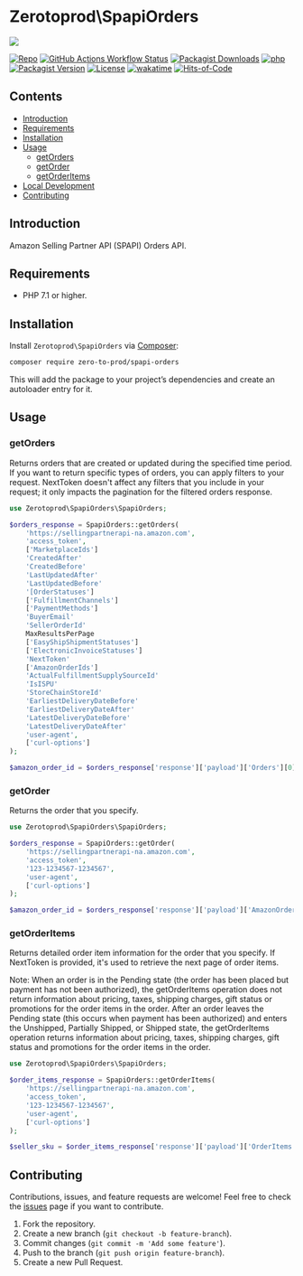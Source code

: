 # Zerotoprod\SpapiOrders

![](art/logo.png)

[![Repo](https://img.shields.io/badge/github-gray?logo=github)](https://github.com/zero-to-prod/spapi-orders)
[![GitHub Actions Workflow Status](https://img.shields.io/github/actions/workflow/status/zero-to-prod/spapi-orders/test.yml?label=test)](https://github.com/zero-to-prod/spapi-orders/actions)
[![Packagist Downloads](https://img.shields.io/packagist/dt/zero-to-prod/spapi-orders?color=blue)](https://packagist.org/packages/zero-to-prod/spapi-orders/stats)
[![php](https://img.shields.io/packagist/php-v/zero-to-prod/spapi-orders.svg?color=purple)](https://packagist.org/packages/zero-to-prod/spapi-orders/stats)
[![Packagist Version](https://img.shields.io/packagist/v/zero-to-prod/spapi-orders?color=f28d1a)](https://packagist.org/packages/zero-to-prod/spapi-orders)
[![License](https://img.shields.io/packagist/l/zero-to-prod/spapi-orders?color=pink)](https://github.com/zero-to-prod/spapi-orders/blob/main/LICENSE.md)
[![wakatime](https://wakatime.com/badge/github/zero-to-prod/spapi-orders.svg)](https://wakatime.com/badge/github/zero-to-prod/spapi-orders)
[![Hits-of-Code](https://hitsofcode.com/github/zero-to-prod/spapi-orders?branch=main)](https://hitsofcode.com/github/zero-to-prod/spapi-orders/view?branch=main)

## Contents

- [Introduction](#introduction)
- [Requirements](#requirements)
- [Installation](#installation)
- [Usage](#usage)
  - [getOrders](#getorders)
  - [getOrder](#getorder)
  - [getOrderItems](#getorderitems)
- [Local Development](./LOCAL_DEVELOPMENT.md)
- [Contributing](#contributing)

## Introduction

Amazon Selling Partner API (SPAPI) Orders API.

## Requirements

- PHP 7.1 or higher.

## Installation

Install `Zerotoprod\SpapiOrders` via [Composer](https://getcomposer.org/):

```bash
composer require zero-to-prod/spapi-orders
```

This will add the package to your project’s dependencies and create an autoloader entry for it.

## Usage

### getOrders

Returns orders that are created or updated during the specified time period. If you want to return specific types of orders, you can apply filters to your request. NextToken doesn't affect any filters that you include in your request; it only impacts the pagination for the filtered orders response.

```php
use Zerotoprod\SpapiOrders\SpapiOrders;

$orders_response = SpapiOrders::getOrders(
    'https://sellingpartnerapi-na.amazon.com', 
    'access_token',
    ['MarketplaceIds']
    'CreatedAfter'
    'CreatedBefore'
    'LastUpdatedAfter'
    'LastUpdatedBefore'
    '[OrderStatuses']
    ['FulfillmentChannels']
    ['PaymentMethods']
    'BuyerEmail'
    'SellerOrderId'
    MaxResultsPerPage
    ['EasyShipShipmentStatuses']
    ['ElectronicInvoiceStatuses']
    'NextToken'
    ['AmazonOrderIds']
    'ActualFulfillmentSupplySourceId'
    'IsISPU'
    'StoreChainStoreId'
    'EarliestDeliveryDateBefore'
    'EarliestDeliveryDateAfter'
    'LatestDeliveryDateBefore'
    'LatestDeliveryDateAfter'
    'user-agent',
    ['curl-options']
);

$amazon_order_id = $orders_response['response']['payload']['Orders'][0]['AmazonOrderId']
```

### getOrder

Returns the order that you specify.

```php
use Zerotoprod\SpapiOrders\SpapiOrders;

$orders_response = SpapiOrders::getOrder(
    'https://sellingpartnerapi-na.amazon.com', 
    'access_token',
    '123-1234567-1234567',
    'user-agent',
    ['curl-options']
);

$amazon_order_id = $orders_response['response']['payload']['AmazonOrderId']
```

### getOrderItems

Returns detailed order item information for the order that you specify. If NextToken is provided, it's used to retrieve the next page of order items.

Note: When an order is in the Pending state (the order has been placed but payment has not been authorized), the getOrderItems operation does not return information about pricing, taxes, shipping charges, gift status or promotions for the order items in the order. After an order leaves the Pending state (this occurs when payment has been authorized) and enters the Unshipped, Partially Shipped, or Shipped state, the getOrderItems operation returns information about pricing, taxes, shipping charges, gift status and promotions for the order items in the order.

```php
use Zerotoprod\SpapiOrders\SpapiOrders;

$order_items_response = SpapiOrders::getOrderItems(
    'https://sellingpartnerapi-na.amazon.com', 
    'access_token',
    '123-1234567-1234567',
    'user-agent',
    ['curl-options']
);

$seller_sku = $order_items_response['response']['payload']['OrderItems'][0]['SellerSKU']
```

## Contributing

Contributions, issues, and feature requests are welcome!
Feel free to check the [issues](https://github.com/zero-to-prod/spapi-orders/issues) page if you want to contribute.

1. Fork the repository.
2. Create a new branch (`git checkout -b feature-branch`).
3. Commit changes (`git commit -m 'Add some feature'`).
4. Push to the branch (`git push origin feature-branch`).
5. Create a new Pull Request.
